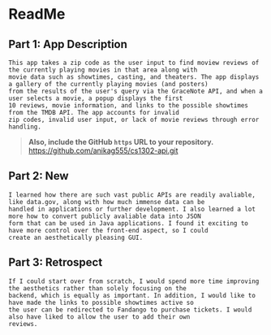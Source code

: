 # ReadMe

## Part 1: App Description
    This app takes a zip code as the user input to find moview reviews of the currently playing movies in that area along with
    movie data such as showtimes, casting, and theaters. The app displays a gallery of the currently playing movies (and posters)
    from the results of the user's query via the GraceNote API, and when a user selects a movie, a popup displays the first
    10 reviews, movie information, and links to the possible showtimes from the TMDB API. The app accounts for invalid
    zip codes, invalid user input, or lack of movie reviews through error handling.


> **Also, include the GitHub `https` URL to your repository.**
    https://github.com/anikag555/cs1302-api.git


## Part 2: New
    I learned how there are such vast public APIs are readily avaliable, like data.gov, along with how much immense data can be
    handled in applications or further development. I also learned a lot more how to convert publicly avaliable data into JSON
    form that can be used in Java applications. I found it exciting to have more control over the front-end aspect, so I could
    create an aesthetically pleasing GUI.

## Part 3: Retrospect
    If I could start over from scratch, I would spend more time improving the aesthetics rather than solely focusing on the
    backend, which is equally as important. In addition, I would like to have made the links to possible showtimes active so
    the user can be redirected to Fandango to purchase tickets. I would also have liked to allow the user to add their own
    reviews.
